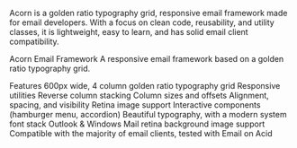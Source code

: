 Acorn is a golden ratio typography grid, responsive email framework made for email developers. With a focus on clean code, reusability, and utility classes, it is lightweight, easy to learn, and has solid email client compatibility.


Acorn Email Framework
A responsive email framework based on a golden ratio typography grid.

Features
600px wide, 4 column golden ratio typography grid
Responsive utilities
Reverse column stacking
Column sizes and offsets
Alignment, spacing, and visibility
Retina image support
Interactive components (hamburger menu, accordion)
Beautiful typography, with a modern system font stack
Outlook & Windows Mail retina background image support
Compatible with the majority of email clients, tested with Email on Acid